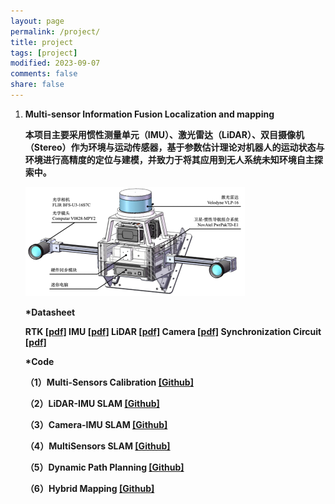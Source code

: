 ```yaml
---
layout: page
permalink: /project/
title: project
tags: [project]
modified: 2023-09-07
comments: false
share: false
---
```


<ol>
  <li><b> Multi-sensor Information Fusion Localization and mapping<br>

  本项目主要采用惯性测量单元（IMU）、激光雷达（LiDAR）、双目摄像机（Stereo）作为环境与运动传感器，基于参数估计理论对机器人的运动状态与环境进行高精度的定位与建模，并致力于将其应用到无人系统未知环境自主探索中。

  <img src="../images/MultiSensorsCapture.png">

  *<b>Datasheet</b>
  
  RTK <a href="../project/CHC® CGI-430厘米级组合导航系统用户手册-20230130.pdf" class="textlink" target="_blank">[pdf]</a>
  IMU <a href="../project/CH10X_um_cn.pdf" class="textlink" target="_blank">[pdf]</a>
  LiDAR <a href="../project/63-9243 REV D MANUAL,USERS,VLP-16.pdf" class="textlink" target="_blank">[pdf]</a>
  Camera <a href="../project/FLIR-BFLY-U3-23H.pdf" class="textlink" target="_blank">[pdf]</a>
  Synchronization Circuit <a href="../project/FLIR-BFLY-U3-23H.pdf" class="textlink" target="_blank">[pdf]</a>

  *<b>Code</b>
  
  （1）Multi-Sensors Calibration <a href="https://github.com/canyilu/tproduct" class="textlink" target="_blank">[Github]</a>
  
  （2）LiDAR-IMU SLAM <a href="https://github.com/canyilu/tproduct" class="textlink" target="_blank">[Github]</a>
  
  （3）Camera-IMU SLAM <a href="https://github.com/canyilu/tproduct" class="textlink" target="_blank">[Github]</a>
  
  （4）MultiSensors SLAM <a href="https://github.com/canyilu/tproduct" class="textlink" target="_blank">[Github]</a>
  
  （5）Dynamic Path Planning <a href="https://github.com/canyilu/tproduct" class="textlink" target="_blank">[Github]</a>

  （6）Hybrid Mapping <a href="https://github.com/canyilu/tproduct" class="textlink" target="_blank">[Github]</a>

  



